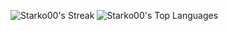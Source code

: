 ![Starko00's Streak](https://github-readme-streak-stats.herokuapp.com/?user=Starko00&theme=tokyonight&hide_border=true)
![Starko00's Top Languages](https://github-readme-stats.vercel.app/api/top-langs/?username=Starko00&theme=tokyonight&show_icons=true&hide_border=true&layout=compact)
